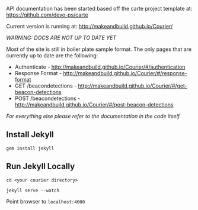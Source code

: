 API documentation has been started based off the carte project template at: https://github.com/devo-ps/carte

Current version is running at: http://makeandbuild.github.io/Courier/

*WARNING: DOCS ARE NOT UP TO DATE YET*

Most of the site is still in boiler plate sample format.  The only pages that are currently up to date are the following:

* Authenticate - http://makeandbuild.github.io/Courier/#/authentication
* Response Format - http://makeandbuild.github.io/Courier/#/response-format
* GET /beacondetections - http://makeandbuild.github.io/Courier/#/get-beacon-detections
* POST /beacondetections - http://makeandbuild.github.io/Courier/#/post-beacon-detections

_For everything else please refer to the documentation in the code itself._



## Install Jekyll
```
gem install jekyll
```

## Run Jekyll Locally
```
cd <your courier directory>

jekyll serve --watch
```
Point browser to ```localhost:4000```
